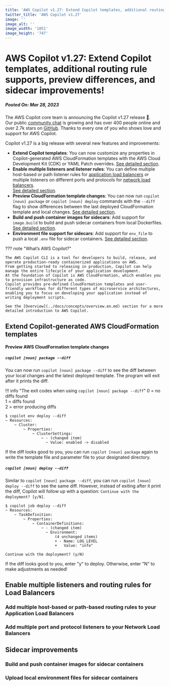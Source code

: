 ```yaml
---
title: 'AWS Copilot v1.27: Extend Copilot templates, additional routing rule supports, preview differences, and sidecar improvements!'
twitter_title: 'AWS Copilot v1.27'
image: ''
image_alt: ''
image_width: '1051'
image_height: '747'
---
```


# AWS Copilot v1.27: Extend Copilot templates, additional routing rule supports, preview differences, and sidecar improvements!
##### Posted On: Mar 28, 2023

The AWS Copilot core team is announcing the Copilot v1.27 release 🚀.  
Our public [сommunity сhat](https://app.gitter.im/#/room/#aws_copilot-cli:gitter.im) is growing and has over 400 people online and over 2.7k stars on [GitHub](http://github.com/aws/copilot-cli/).
Thanks to every one of you who shows love and support for AWS Copilot.

Copilot v1.27 is a big release with several new features and improvements:

- **Extend Copilot templates**: You can now customize any properties in Copilot-generated AWS CloudFormation templates 
with the AWS Cloud Development Kit (CDK) or YAML Patch overrides. [See detailed section](#extend-copilot-generated-aws-cloudformation-templates).
- **Enable multiple listeners and listener rules**: You can define multiple host-based or path listener rules for [application load balancers](../docs/manifest/lb-web-service.en.md#http)
or multiple listeners on different ports and protocols for [network load balancers](../docs/manifest/lb-web-service.en.md#nlb).  
  [See detailed section](#enable-multiple-listeners-and-routing-rules-for-load-balancers).
- **Preview CloudFormation template changes**: You can now run `copilot [noun] package` or `copilot [noun] deploy` commands with the `--diff` flag to show differences
  between the last deployed CloudFormation template and local changes. [See detailed section](#preview-aws-cloudformation-template-changes).
- **Build and push container images for sidecars**: Add support for `image.build` to build and push sidecar containers from local Dockerfiles. [See detailed section](#build-and-push-container-images-for-sidecar-containers).
- **Environment file support for sidecars**: Add support for `env_file` to push a local `.env` file for sidecar containers. [See detailed section](#upload-local-environment-files-for-sidecar-containers).

??? note "What’s AWS Copilot?"

    The AWS Copilot CLI is a tool for developers to build, release, and operate production-ready containerized applications on AWS.
    From getting started to releasing in production, Copilot can help manage the entire lifecycle of your application development.
    At the foundation of Copilot is AWS CloudFormation, which enables you to provision infrastructure as code.
    Copilot provides pre-defined CloudFormation templates and user-friendly workflows for different types of microservice architectures,
    enabling you to focus on developing your application instead of writing deployment scripts.

    See the [Overview](../docs/concepts/overview.en.md) section for a more detailed introduction to AWS Copilot.

## Extend Copilot-generated AWS CloudFormation templates

#### Preview AWS CloudFormation template changes

##### `copilot [noun] package --diff`

You can now run `copilot [noun] package --diff` to see the diff between your local changes and the latest deployed template. 
The program will exit after it prints the diff. 

!!! info "The exit codes when using `copilot [noun] package --diff`"
    0 = no diffs found  
    1 = diffs found  
    2 = error producing diffs


```console
$ copilot env deploy --diff
~ Resources:
    ~ Cluster:
        ~ Properties:
            ~ ClusterSettings:
                ~ - (changed item)
                  ~ Value: enabled -> disabled
```

If the diff looks good to you, you can run `copilot [noun] package` again to write the template file and parameter file
to your designated directory.


##### `copilot [noun] deploy --diff`

Similar to `copilot [noun] package --diff`, you can run `copilot [noun] deploy --diff` to see the same diff. 
However, instead of exiting after it print the diff, Copilot will follow up with a question: `Continue with the deployment? [y/N]`.

```console
$ copilot job deploy --diff
~ Resources:
    ~ TaskDefinition:
        ~ Properties:
            ~ ContainerDefinitions:
                ~ - (changed item)
                  ~ Environment:
                      (4 unchanged items)
                      + - Name: LOG_LEVEL
                      +   Value: "info"

Continue with the deployment? (y/N)
```

If the diff looks good to you, enter "y" to deploy. Otherwise, enter "N" to make adjustments as needed!

## Enable multiple listeners and routing rules for Load Balancers

### Add multiple host-based or path-based routing rules to your Application Load Balancers

### Add multiple port and protocol listeners to your Network Load Balancers

## Sidecar improvements

### Build and push container images for sidecar containers

### Upload local environment files for sidecar containers
